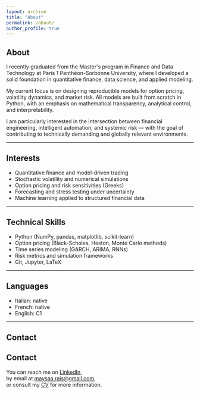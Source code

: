 ```yaml
---
layout: archive
title: "About"
permalink: /about/
author_profile: true
---
```


## About

I recently graduated from the Master's program in Finance and Data Technology at Paris 1 Panthéon-Sorbonne University, where I developed a solid foundation in quantitative finance, data science, and applied modeling.

My current focus is on designing reproducible models for option pricing, volatility dynamics, and market risk. All models are built from scratch in Python, with an emphasis on mathematical transparency, analytical control, and interpretability.

I am particularly interested in the intersection between financial engineering, intelligent automation, and systemic risk — with the goal of contributing to technically demanding and globally relevant environments.

---

## Interests

- Quantitative finance and model-driven trading  
- Stochastic volatility and numerical simulations  
- Option pricing and risk sensitivities (Greeks)  
- Forecasting and stress testing under uncertainty  
- Machine learning applied to structured financial data  

---

## Technical Skills

- Python (NumPy, pandas, matplotlib, scikit-learn)  
- Option pricing (Black-Scholes, Heston, Monte Carlo methods)  
- Time series modeling (GARCH, ARIMA, RNNs)  
- Risk metrics and simulation frameworks  
- Git, Jupyter, LaTeX  

---

## Languages

- Italian: native  
- French: native  
- English: C1

---

## Contact

## Contact

You can reach me on [LinkedIn](https://www.linkedin.com/in/maysaa-r/),  
by email at [maysaa.rais@gmail.com](mailto:maysaarais@hotmail.com),  
or consult my [CV](https://maysaarais.github.io/files/MaysaaRais_CV.pdf) for more information.
